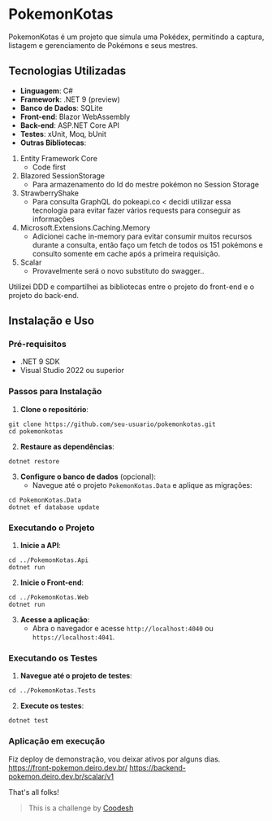 # PokemonKotas

PokemonKotas é um projeto que simula uma Pokédex, permitindo a captura, listagem e gerenciamento de Pokémons e seus mestres.

## Tecnologias Utilizadas

- **Linguagem**: C#
- **Framework**: .NET 9 (preview)
- **Banco de Dados**: SQLite
- **Front-end**: Blazor WebAssembly
- **Back-end**: ASP.NET Core API
- **Testes**: xUnit, Moq, bUnit
- **Outras Bibliotecas**: 
1. Entity Framework Core
	- Code first
2. Blazored SessionStorage
	- Para armazenamento do Id do mestre pokémon no Session Storage
3. StrawberryShake
	- Para consulta GraphQL do pokeapi.co < decidi utilizar essa tecnologia para evitar fazer vários requests para conseguir as informações
4. Microsoft.Extensions.Caching.Memory
	- Adicionei cache in-memory para evitar consumir muitos recursos durante a consulta, então faço um fetch de todos os 151 pokémons e consulto somente em cache após a primeira requisição.
5. Scalar
	- Provavelmente será o novo substituto do swagger..

Utilizei DDD e compartilhei as bibliotecas entre o projeto do front-end e o projeto do back-end.

## Instalação e Uso

### Pré-requisitos

- .NET 9 SDK
- Visual Studio 2022 ou superior

### Passos para Instalação

1. **Clone o repositório**:

```
git clone https://github.com/seu-usuario/pokemonkotas.git
cd pokemonkotas
```

2. **Restaure as dependências**:
```
dotnet restore
```

3. **Configure o banco de dados** (opcional):
    - Navegue até o projeto `PokemonKotas.Data` e aplique as migrações:
```
cd PokemonKotas.Data
dotnet ef database update
```

### Executando o Projeto

1. **Inicie a API**:
```
cd ../PokemonKotas.Api
dotnet run
```
2. **Inicie o Front-end**:
```
cd ../PokemonKotas.Web
dotnet run
```
3. **Acesse a aplicação**:
    - Abra o navegador e acesse `http://localhost:4040` ou `https://localhost:4041`.

### Executando os Testes

1. **Navegue até o projeto de testes**:
```
cd ../PokemonKotas.Tests
```
2. **Execute os testes**:
```
dotnet test
```
### Aplicação em execução
Fiz deploy de demonstração, vou deixar ativos por alguns dias.
https://front-pokemon.deiro.dev.br/
https://backend-pokemon.deiro.dev.br/scalar/v1

That's all folks!

>This is a challenge by [Coodesh](https://coodesh.com/)